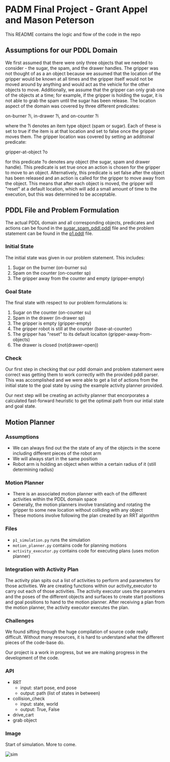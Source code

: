 # PADM Final Project - Grant Appel and Mason Peterson

This README contains the logic and flow of the code in the repo

## Assumptions for our PDDL Domain

We first assumed that there were only three objects that we needed to consider - the sugar, the spam, and the drawer handles. The gripper was not thought of as a an object because we assumed that the location of the gripper would be known at all times and the gripper itself would not be moved around by anything and would act as the vehicle for the other objects to move. Additionally, we assume that the gripper can only grab one of the objects at a time; for example, if the gripper is holding the sugar, it is not able to grab the spam until the sugar has been release. The location aspect of the domain was covered by three different predicates:

on-burner ?i, in-drawer ?i, and on-counter ?i

where the ?i denotes an item type object (spam or sugar). Each of these is set to true if the item is at that location and set to false once the gripper moves them. The gripper location was covered by setting an additoinal predicate:

gripper-at-object ?o

for this predicate ?o denotes any object (the sugar, spam and drawer handle). This predicate is set true once an action is chosen for the gripper to move to an object. Alternatively, this predicate is set false after the object has been released and an action is called for the gripper to move away from the object. This means that after each object is moved, the gripper will "reset" at a default location, which will add a small amount of time to the execution, but this was determined to be acceptable. 

## PDDL File and Problem Formulation

The actual PDDL domain and all corresponding objects, predicates and actions can be found in the [sugar_spam_pddl.pddl](https://github.com/mbpeterson70/padm_project_peterson_appel/blob/main/src/sugar_spam_pddl.pddl) file and the problem statement can be found in the [p1.pddl](https://github.com/mbpeterson70/padm_project_peterson_appel/blob/main/src/p1.pddl) file. 

### Initial State

The initial state was given in our problem statement. This includes:

1. Sugar on the burner (on-burner su)
2. Spam on the counter (on-counter sp)
3. The gripper away from the counter and empty (gripper-empty)

### Goal State

The final state with respect to our problem formulations is:

1. Sugar on the counter (on-counter su)
2. Spam in the drawer (in-drawer sp)
3. The gripper is empty (gripper-empty)
4. The gripper robot is still at the counter (base-at-counter)
5. The gripper has "reset" to its default locaiton (gripper-away-from-objects)
6. The drawer is closed (not(drawer-open))

### Check

Our first step in checking that our pddl domain and problem statement were correct was getting them to work correctly with the provided pddl parser. This was accomplished and we were able to get a list of actions from the initial state to the goal state by using the example activity planner provided.

Our next step will be creating an activity planner that encorporates a calculated fast-forward heuristic to get the optimal path from our intial state and goal state. 

## Motion Planner

### Assumptions

* We can always find out the the state of any of the objects in the scene including different pieces of the robot arm
* We will always start in the same position
* Robot arm is holding an object when within a certain radius of it (still determining radius)

### Motion Planner

* There is an associated motion planner with each of the different activities within the PDDL domain space
* Generally, the motion planners involve translating and rotating the gripper to some new location without colliding with any object
* These motions involve following the plan created by an RRT algorithm

### Files

* `p1_simulation.py` runs the simulation
* `motion_planner.py` contains code for planning motions
* `activity_executor.py` contains code for executing plans (uses motion planner)

### Integration with Activity Plan

The activity plan spits out a list of activities to perform and parameters for those activities. We are creating functions within our activity_executor to carry out each of those activities. The activity executor uses the parameters and the poses of the different objects and surfaces to create start positions and goal positions to hand to the motion planner. After receiving a plan from the motion planner, the activity executor executes the plan. 

### Challenges

We found sifting through the huge compilation of source code really difficult. Without many resources, it is hard to understand what the different pieces of the code-base do. 

Our project is a work in progress, but we are making progress in the development of the code.

### API

* RRT
  * input: start pose, end pose
  * output: path (list of states in between)
* collision_check
  * input: state, world
  * output: True, False
* drive_cart
* grab object

### Image

Start of simulation. More to come.

![sim](media/p1.png)
